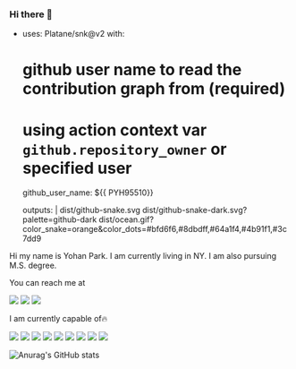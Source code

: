 ### Hi there 👋

- uses: Platane/snk@v2
  with:
    # github user name to read the contribution graph from (**required**)
    # using action context var `github.repository_owner` or specified user
    github_user_name: ${{ PYH95510}}

    outputs: |
      dist/github-snake.svg
      dist/github-snake-dark.svg?palette=github-dark
      dist/ocean.gif?color_snake=orange&color_dots=#bfd6f6,#8dbdff,#64a1f4,#4b91f1,#3c7dd9
      
Hi my name is Yohan Park.
I am currently living in NY.
I am also pursuing M.S. degree.

You can reach me at
<p>
<a href="https://www.linkedin.com/in/yohanpark95510/" target="_blank"><img src="https://img.shields.io/badge/YohanPark-0A66C2?style=flat-square&logo=Linkedin&logoColor=white"/></a>
<a href="mailto:pyh95510@gmail.com" target="_blank"><img src="https://img.shields.io/badge/pyh95510@gmail.com-EA4335?style=flat-square&logo=Gmail&logoColor=white"/></a>
<a href="https://www.instagram.com/yh_95510/" target="_blank"><img src="https://img.shields.io/badge/yh_95510-E4405F?style=flat-square&logo=Instagram&logoColor=white"/></a>
</p>


I am currently capable of🔥
<p>
<img src="https://img.shields.io/badge/Java-007396?style=flat-square&logo=Java&logoColor=white"/>
<img src="https://img.shields.io/badge/Python-3776AB?style=flat-square&logo=Python&logoColor=white"/>
<img src="https://img.shields.io/badge/Linux-FCC624?style=flat-square&logo=Linux&logoColor=black"/>
<img src="https://img.shields.io/badge/Ubuntu-E95420?style=flat-square&logo=Ubuntu&logoColor=black"/>
<img src="https://img.shields.io/badge/OCaml-EC6813?style=flat-square&logo=OCaml&logoColor=black"/>
<img src="https://img.shields.io/badge/SpringBoot-6DB33F?style=flat-square&logo=SpringBoot&logoColor=white"/>
<img src="https://img.shields.io/badge/MySQL-4479A1?style=flat-square&logo=MySQL&logoColor=white"/>
<img src="https://img.shields.io/badge/IntelliJIDEA-000000?style=flat-square&logo=IntelliJIDEA&logoColor=white"/>
<img src="https://img.shields.io/badge/Android-3DDC84?style=flat-square&logo=Android&logoColor=white"/>
</p>









![Anurag's GitHub stats](https://github-readme-stats.vercel.app/api?username=PYH95510&theme=dark&show_icons=city_lights)
<!--
**PYH95510/PYH95510** is a ✨ _special_ ✨ repository because its `README.md` (this file) appears on your GitHub profile.

Here are some ideas to get you started:

- 🔭 I’m currently working on ...
- 🌱 I’m currently learning ...
- 👯 I’m looking to collaborate on ...
- 🤔 I’m looking for help with ...
- 💬 Ask me about ...
- 📫 How to reach me: ...
- 😄 Pronouns: ...
- ⚡ Fun fact: ...
-->
